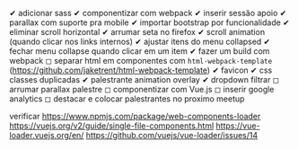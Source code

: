 ✔ adicionar sass
✔ componentizar com webpack
✔ inserir sessão apoio
✔ parallax com suporte pra mobile
✔ importar bootstrap por funcionalidade
✔ eliminar scroll horizontal
✔ arrumar seta no firefox
✔ scroll animation (quando clicar nos links internos)
✔ ajustar itens do menu collapsed
✔ fechar menu collapse quando clicar em um item
✔ fazer um build com webpack
◻ separar html em componentes com ``html-webpack-template`` (https://github.com/jaketrent/html-webpack-template)
✔ favicon
✔ css classes duplicadas
✔ palestrante animation overlay
✔ dropdown filtrar
◻ arrumar parallax palestre
◻ componentizar com Vue.js
◻ inserir google analytics
◻ destacar e colocar palestrantes no proximo meetup

verificar
https://www.npmjs.com/package/web-components-loader
https://vuejs.org/v2/guide/single-file-components.html
https://vue-loader.vuejs.org/en/
https://github.com/vuejs/vue-loader/issues/14

